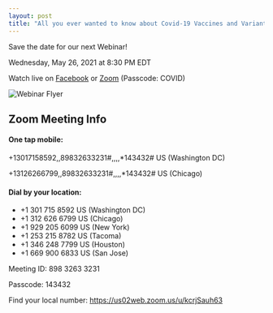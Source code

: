 ```yaml
---
layout: post
title: "All you ever wanted to know about Covid-19 Vaccines and Variants!"
---
```


Save the date for our next Webinar!

Wednesday, May 26, 2021 at 8:30 PM EDT

Watch live on [Facebook](https://www.facebook.com/events/2060694800748025/) or [Zoom](https://us02web.zoom.us/j/89832633231?pwd=bEQ5WlQxK2JwMUh2UGlySnR0S0VTUT09) (Passcode: COVID)

<img src="https://scontent.xx.fbcdn.net/v/t1.6435-9/181295829_128853645953890_5817666295063909723_n.jpg?_nc_cat=104&ccb=1-3&_nc_sid=340051&_nc_ohc=6jF8zdRmuEMAX8Effqn&_nc_ht=scontent.xx&oh=f9e2aa056971c1e28dd885ba3c3a6cfa&oe=60D13040" alt="Webinar Flyer" />


## Zoom Meeting Info

#### One tap mobile: 
+13017158592,,89832633231#,,,,*143432# US (Washington DC)

+13126266799,,89832633231#,,,,*143432# US (Chicago)


#### Dial by your location:
 * +1 301 715 8592 US (Washington DC)
 * +1 312 626 6799 US (Chicago)
 * +1 929 205 6099 US (New York)
 * +1 253 215 8782 US (Tacoma)
 * +1 346 248 7799 US (Houston)
 * +1 669 900 6833 US (San Jose)

Meeting ID: 898 3263 3231

Passcode: 143432

Find your local number: https://us02web.zoom.us/u/kcrjSauh63
